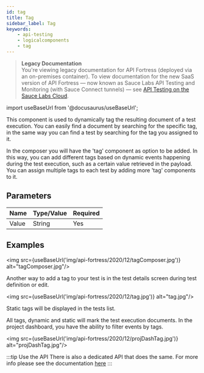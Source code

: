 ```yaml
---
id: tag
title: Tag
sidebar_label: Tag
keywords:
    - api-testing
    - logicalcomponents
    - tag
---
```


<head>
  <meta name="robots" content="noindex" />
</head>

>**Legacy Documentation**<br/>You're viewing legacy documentation for API Fortress (deployed via an on-premises container). To view documentation for the new SaaS version of API Fortress &#8212; now known as Sauce Labs API Testing and Monitoring (with Sauce Connect tunnels) &#8212; see [API Testing on the Sauce Labs Cloud](/api-testing/).

import useBaseUrl from '@docusaurus/useBaseUrl';

This component is used to dynamically tag the resulting document of a test execution. You can easily find a document by searching for the specific tag, in the same way you can find a test by searching for the tag you assigned to it.

In the composer you will have the 'tag' component as option to be added. In this way, you can add different tags based on dynamic events happening during the test execution, such as a certain value retrieved in the payload. You can assign multiple tags to each test by adding more 'tag' components to it.

## Parameters

| **Name** | **Type/Value** | **Required** |
| --- | --- | --- |
| Value | String | Yes |

## Examples

<img src={useBaseUrl('img/api-fortress/2020/12/tagComposer.jpg')} alt="tagComposer.jpg"/>

Another way to add a tag to your test is in the test details screen during test definition or edit.

<img src={useBaseUrl('img/api-fortress/2020/12/tag.jpg')} alt="tag.jpg"/>

Static tags will be displayed in the tests list.

All tags, dynamic and static will mark the test execution documents. In the project dashboard, you have the ability to filter events by tags.

<img src={useBaseUrl('img/api-fortress/2020/12/projDashTag.jpg')} alt="projDashTag.jpg"/>

:::tip Use the API
There is also a dedicated API that does the same. For more info please see the documentation [here](http://docs.apifortressv3.apiary.io/)
:::
